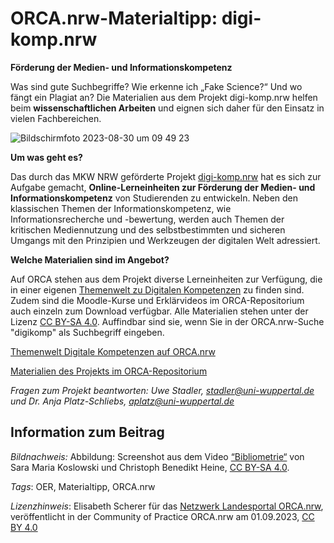 # ORCA.nrw-Materialtipp: digi-komp.nrw

**Förderung der Medien- und Informationskompetenz**

Was sind gute Suchbegriffe? Wie erkenne ich „Fake Science?“ Und wo  fängt ein Plagiat an? Die Materialien aus dem Projekt digi-komp.nrw  helfen beim **wissenschaftlichen Arbeiten** und eignen sich daher für den Einsatz in vielen Fachbereichen.

![Bildschirmfoto 2023-08-30 um 09 49 23](https://github.com/lindahalm-hsbi/infOERmiert/assets/147709351/0436787f-9d17-4448-bfae-873bfe4dc191 "Screenshot aus dem Video Bibliometrie")
 
**Um was geht es?**
 
Das durch das MKW NRW geförderte Projekt [digi-komp.nrw](https://digi-komp.nrw/) hat es sich zur Aufgabe gemacht, **Online-Lerneinheiten zur Förderung der Medien- und Informationskompetenz**  von Studierenden zu entwickeln. Neben den klassischen Themen der  Informationskompetenz, wie Informationsrecherche und -bewertung, werden  auch Themen der kritischen Mediennutzung und des selbstbestimmten und  sicheren Umgangs mit den Prinzipien und Werkzeugen der digitalen Welt  adressiert.
 
**Welche Materialien sind im Angebot?**
 
Auf ORCA stehen aus dem Projekt diverse Lerneinheiten zur Verfügung, die in einer eigenen [Themenwelt zu Digitalen Kompetenzen](https://www.orca.nrw/orca-themenwelten/digitale-kompetenzen)  zu finden sind. Zudem sind die Moodle-Kurse und Erklärvideos im  ORCA-Repositorium auch einzeln zum Download verfügbar. Alle Materialien  stehen unter der Lizenz [CC BY-SA 4.0](https://creativecommons.org/licenses/by-sa/4.0/deed.de). Auffindbar sind sie, wenn Sie in der ORCA.nrw-Suche "digikomp" als Suchbegriff eingeben.
 
[Themenwelt Digitale Kompetenzen auf ORCA.nrw](https://www.orca.nrw/orca-themenwelten/digitale-kompetenzen)

[Materialien des Projekts im ORCA-Repositorium](https://www.orca.nrw/searchresults?searchbox=%22digikomp%22&amp;provider=%5B%22ORCA.nrw%22%5D)
 
*Fragen zum Projekt beantworten:*
*Uwe Stadler, stadler@uni-wuppertal.de und Dr. Anja Platz-Schliebs, aplatz@uni-wuppertal.de*

## Information zum Beitrag

*Bildnachweis:* Abbildung: Screenshot aus dem Video [“Bibliometrie“](https://www.orca.nrw/content/0bdcab90-3ae2-4b06-bbc0-1ab124799aa5) von Sara Maria Koslowski und Christoph Benedikt Heine, [CC BY-SA 4.0](https://creativecommons.org/licenses/by-sa/4.0/deed.de).

*Tags*: OER, Materialtipp, ORCA.nrw

*Lizenzhinweis*: Elisabeth Scherer für das <a href="http://www.orca.nrw/ueber-uns/netzwerk" target="_blank">Netzwerk Landesportal ORCA.nrw</a>, veröffentlicht in der Community of Practice ORCA.nrw am 01.09.2023, <a href="https://creativecommons.org/licenses/by/4.0/" target="_blank">CC BY 4.0</a>
